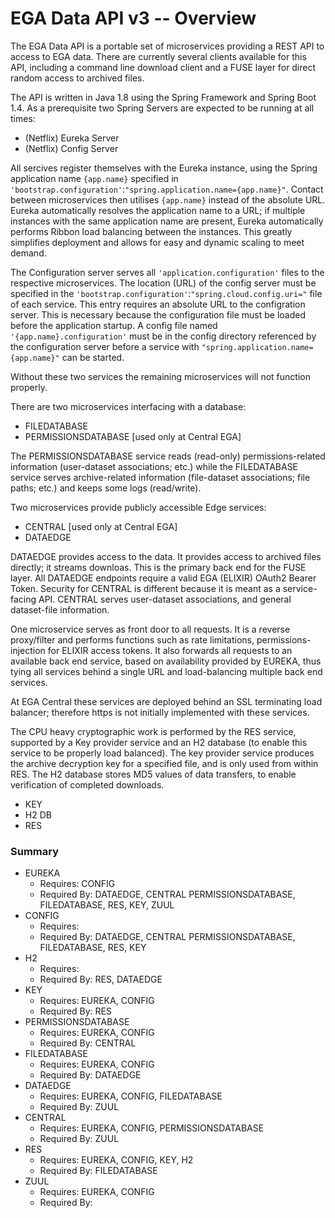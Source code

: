 # EGA Data API v3 -- Overview

The EGA Data API is a portable set of microservices providing a REST API to access to EGA data. There are currently several clients available for this API, including a command line download client and a FUSE layer for direct random access to archived files.

The API is written in Java 1.8 using the Spring Framework and Spring Boot 1.4. As a prerequisite two Spring Servers are expected to be running at all times:
* (Netflix) Eureka Server
* (Netflix) Config Server

All sercives register themselves with the Eureka instance, using the Spring application name `{app.name}` specified in `'bootstrap.configuration'`:`"spring.application.name={app.name}"`. Contact between microservices then utilises `{app.name}` instead of the absolute URL. Eureka automatically resolves the application name to a URL; if multiple instances with the same application name are present, Eureka automatically performs Ribbon load balancing between the instances. This greatly simplifies deployment and allows for easy and dynamic scaling to meet demand.

The Configuration server serves all `'application.configuration'` files to the respective microservices. The location (URL) of the config server must be specified in the `'bootstrap.configuration'`:`"spring.cloud.config.uri="` file of each service. This entry requires an absolute URL to the configration server. This is necessary because the configuration file must be loaded before the application startup. A config file named `'{app.name}.configuration'` must be in the config directory referenced by the configuration server before a service with `"spring.application.name={app.name}"` can be started.

Without these two services the remaining microservices will not function properly.

There are two microservices interfacing with a database:
* FILEDATABASE
* PERMISSIONSDATABASE [used only at Central EGA]

The PERMISSIONSDATABASE service reads (read-only) permissions-related information (user-dataset associations; etc.) while the FILEDATABASE service serves archive-related information (file-dataset associations; file paths; etc.) and keeps some logs (read/write).

Two microservices provide publicly accessible Edge services:
* CENTRAL [used only at Central EGA]
* DATAEDGE

DATAEDGE provides access to the data. It provides access to archived files directly; it streams downloas. This is the primary back end for the FUSE layer. All DATAEDGE endpoints require a valid EGA (ELIXIR) OAuth2 Bearer Token. Security for CENTRAL is different because it is meant as a service-facing API. CENTRAL serves user-dataset associations, and general dataset-file information.

One microservice serves as front door to all requests. It is a reverse proxy/filter and performs functions such as rate limitations, permissions-injection for ELIXIR access tokens. It also forwards all requests to an available back end service, based on availability provided by EUREKA, thus tying all services behind a single URL and load-balancing multiple back end services.

At EGA Central these services are deployed behind an SSL terminating load balancer; therefore https is not initially implemented with these services.

The CPU heavy cryptographic work is performed by the RES service, supported by a Key provider service and an H2 database (to enable this service to be properly load balanced). The key provider service produces the archive decryption key for a specified file, and is only used from within RES. The H2 database stores MD5 values of data transfers, to enable verification of completed downloads.
* KEY
* H2 DB
* RES

### Summary
* EUREKA
    * Requires: CONFIG
    * Required By: DATAEDGE, CENTRAL PERMISSIONSDATABASE, FILEDATABASE, RES, KEY, ZUUL
* CONFIG
    * Requires:
    * Required By: DATAEDGE, CENTRAL PERMISSIONSDATABASE, FILEDATABASE, RES, KEY
* H2
    * Requires:
    * Required By: RES, DATAEDGE
* KEY
    * Requires: EUREKA, CONFIG
    * Required By: RES
* PERMISSIONSDATABASE
    * Requires: EUREKA, CONFIG
    * Required By: CENTRAL
* FILEDATABASE
    * Requires: EUREKA, CONFIG
    * Required By: DATAEDGE
* DATAEDGE
    * Requires: EUREKA, CONFIG, FILEDATABASE
    * Required By: ZUUL
* CENTRAL
    * Requires: EUREKA, CONFIG, PERMISSIONSDATABASE
    * Required By: ZUUL
* RES
    * Requires: EUREKA, CONFIG, KEY, H2
    * Required By: FILEDATABASE
* ZUUL
    * Requires: EUREKA, CONFIG
    * Required By: 
